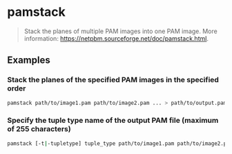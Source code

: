 # pamstack

> Stack the planes of multiple PAM images into one PAM image. More information: <https://netpbm.sourceforge.net/doc/pamstack.html>.

## Examples

### Stack the planes of the specified PAM images in the specified order

```bash
pamstack path/to/image1.pam path/to/image2.pam ... > path/to/output.pam
```

### Specify the tuple type name of the output PAM file (maximum of 255 characters)

```bash
pamstack [-t|-tupletype] tuple_type path/to/image1.pam path/to/image2.pam ... > path/to/output.pam
```
